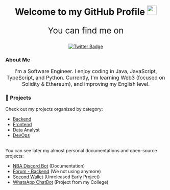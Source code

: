 <div align="center">
<img src="https://komarev.com/ghpvc/?username=maccuci&style=flat-square&color=blue" alt=""/>
<h1>
  Welcome to my GitHub Profile
  <img src="https://media.giphy.com/media/hvRJCLFzcasrR4ia7z/giphy.gif" width="30px"/>
</h1>
<div id="badges">
  <p style="font-size: 26px;">You can find me on </p>
  <a href="https://twitter.com/maccuci">
    <img src="https://img.shields.io/badge/Twitter-blue?style=for-the-badge&logo=twitter&logoColor=white" alt="Twitter Badge"/>
  </a>
 <!-- <a href="https://www.linkedin.com/in/maccuci/">
    <img src="https://img.shields.io/badge/LinkedIn-0077B5?style=for-the-badge&logo=linkedin&logoColor=white" alt="Linkedin Badge"/>
  </a>-->
</div>
</div>

### About Me
<div align="center">
  <p style="font-size: 16px;">I'm a Software Engineer. I enjoy coding in Java, JavaScript, TypeScript, and Python. Currently, I'm learning Web3 (focused on Solidity & Ethereum), and improving my English level.</p>
</div>

 ### 🚀 Projects
Check out my projects organized by category:
<div>
  
- [Backend](./BACKEND.md)
- [Frontend](./FRONTEND.md)
- [Data Analyst](./DATA_ANALYST.md)
- [DevOps](./DEVOPS.md)
</div>
<br/>
<div>
You can see later my almost personal documentations and open-source projects:
  
- [NBA Discord Bot](https://github.com/maccuci/nba-bot-public) (Documentation)
- [Forum - Backend](https://github.com/maccuci/loginfo-backend) (We not using anymore)
- [Second Wallet](https://github.com/maccuci/second-wallet-public) (Unreleased Early Project)
- [WhatsApp ChatBot](https://github.com/maccuci/chatbot-faculdade) (Project from my College)
</div>
